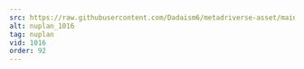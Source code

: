 ```yaml
---
src: https://raw.githubusercontent.com/Dadaism6/metadriverse-asset/main/script-nuplan-output-newcompressed/nuplan_1016.mp4
alt: nuplan_1016
tag: nuplan
vid: 1016
order: 92
---
```

